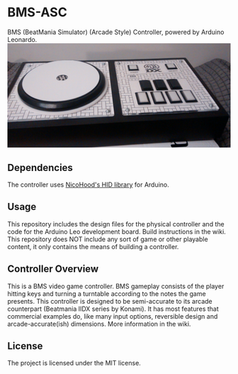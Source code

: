 # BMS-ASC
BMS (BeatMania Simulator) (Arcade Style) Controller, powered by Arduino Leonardo.
![](https://github.com/Lipastomies/BMS-ASC/blob/master/wiki_resources/controller_imgs/controller_lq.jpg "A finished controller")
## Dependencies
The controller uses [NicoHood's HID library](https://github.com/NicoHood/HID) for Arduino.

## Usage
This repository includes the design files for the physical controller and the code for the Arduino Leo development board. Build instructions in the wiki. This repository does NOT include any sort of game or other playable content, it only contains the means of building a controller. 

## Controller Overview
This is a BMS video game controller. BMS gameplay consists of the player hitting keys and turning a turntable according to the notes the game presents. This controller is designed to be semi-accurate to its arcade counterpart (Beatmania IIDX series by Konami). It has most features that commercial examples do, like many input options, reversible design and arcade-accurate(ish) dimensions. More information in the wiki.


## License
The project is licensed under the MIT license.

